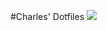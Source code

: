 #Charles' Dotfiles
![](https://github.com/cc506/dotfiles/master/Screenshot_from_2019-03-21_12-13-59.png)<br/>


